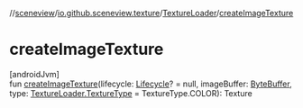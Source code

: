 //[sceneview](../../../index.md)/[io.github.sceneview.texture](../index.md)/[TextureLoader](index.md)/[createImageTexture](create-image-texture.md)

# createImageTexture

[androidJvm]\
fun [createImageTexture](create-image-texture.md)(lifecycle: [Lifecycle](https://developer.android.com/reference/kotlin/androidx/lifecycle/Lifecycle.html)? = null, imageBuffer: [ByteBuffer](https://developer.android.com/reference/kotlin/java/nio/ByteBuffer.html), type: [TextureLoader.TextureType](-texture-type/index.md) = TextureType.COLOR): Texture
